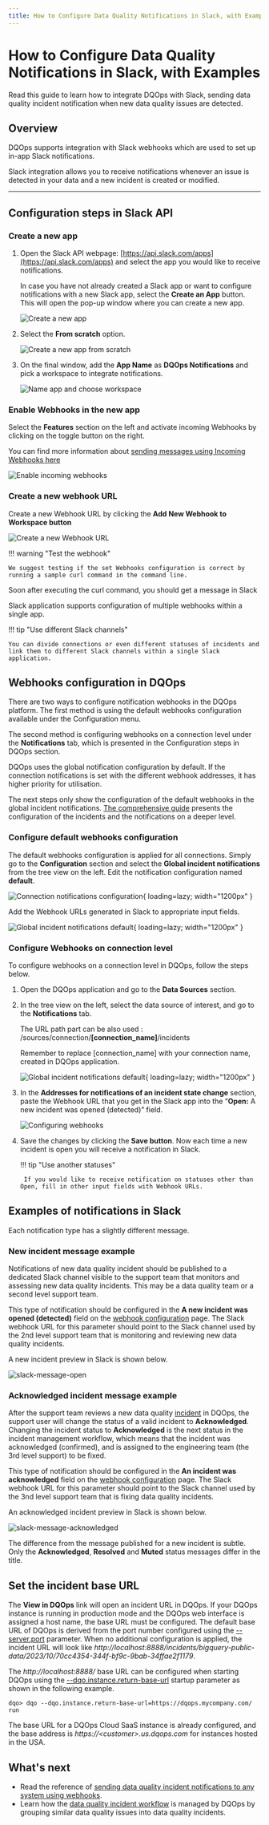 ```yaml
---
title: How to Configure Data Quality Notifications in Slack, with Examples
---
```

# How to Configure Data Quality Notifications in Slack, with Examples
Read this guide to learn how to integrate DQOps with Slack, sending data quality incident notification when new data quality issues are detected.

## Overview

DQOps supports integration with Slack webhooks which are used to set up in-app Slack notifications. 

Slack integration allows you to receive notifications whenever an issue is detected in your data and a new incident is created or modified.

---

## Configuration steps in Slack API

### **Create a new app**

1. Open the Slack API webpage: [https://api.slack.com/apps](https://api.slack.com/apps) and select the app you would like to receive notifications.
    
    In case you have not already created a Slack app or want to configure notifications with a new Slack app, select the **Create an App** button. 
    This will open the pop-up window where you can create a new app.

    ![Create a new app](https://dqops.com/docs/images/working-with-dqo/incidents-and-notifications/configuring-slack-notifications/slack-api-1.png)

2. Select the **From scratch** option. 

    ![Create a new app from scratch](https://dqops.com/docs/images/working-with-dqo/incidents-and-notifications/configuring-slack-notifications/slack-api-2.png)

3. On the final window, add the **App Name** as **DQOps Notifications** and pick a workspace to integrate notifications.

    ![Name app and choose workspace](https://dqops.com/docs/images/working-with-dqo/incidents-and-notifications/configuring-slack-notifications/slack-api-3.png)


### **Enable Webhooks in the new app**

Select the **Features** section on the left and activate incoming Webhooks by clicking on the toggle button on the right.

You can find more information about [sending messages using Incoming Webhooks here](https://api.slack.com/messaging/webhooks)

![Enable incoming webhooks](https://dqops.com/docs/images/working-with-dqo/incidents-and-notifications/configuring-slack-notifications/activate-incoming-webhook.png)

### **Create a new webhook URL**

Create a new Webhook URL by clicking the **Add New Webhook to Workspace button**

![Create a new Webhook URL](https://dqops.com/docs/images/working-with-dqo/incidents-and-notifications/configuring-slack-notifications/copy-webhook.png)


!!! warning "Test the webhook"
       
    We suggest testing if the set Webhooks configuration is correct by running a sample curl command in the command line.
      
Soon after executing the curl command, you should get a message in Slack

Slack application supports configuration of multiple webhooks within a single app.

!!! tip "Use different Slack channels"
    
    You can divide connections or even different statuses of incidents and link them to different Slack channels within a single Slack application.


## Webhooks configuration in DQOps

There are two ways to configure notification webhooks in the DQOps platform. The first method is using the default webhooks 
configuration available under the Configuration menu.

The second method is configuring webhooks on a connection level under the **Notifications** tab, which is presented in the Configuration steps in DQOps section.

DQOps uses the global notification configuration by default. If the connection notifications is set with the different webhook addresses, it has higher priority for utilisation.

The next steps only show the configuration of the default webhooks in the global incident notifications.
[The comprehensive guide](../../dqo-concepts/grouping-data-quality-issues-to-incidents.md) presents the configuration of the incidents and the notifications on a deeper level.

### Configure default webhooks configuration

The default webhooks configuration is applied for all connections. 
Simply go to the **Configuration** section and select the **Global incident notifications** from the tree view on the left. 
Edit the notification configuration named **default**.

![Connection notifications configuration](https://dqops.com/docs/images/concepts/grouping-data-quality-issues-to-incidents/global-incident-notifications.png){ loading=lazy; width="1200px" }

Add the Webhook URLs generated in Slack to appropriate input fields.

![Global incident notifications default](https://dqops.com/docs/images/concepts/grouping-data-quality-issues-to-incidents/global-incident-notification-default.png){ loading=lazy; width="1200px" }


### Configure Webhooks on connection level

To configure webhooks on a connection level in DQOps, follow the steps below. 

1. Open the DQOps application and go to the **Data Sources** section.

2. In the tree view on the left, select the data source of interest, and go to the **Notifications** tab.

    The URL path part can be also used : /sources/connection/**[connection_name]**/incidents

    Remember to replace [connection_name] with your connection name, created in DQOps application.

    ![Global incident notifications default](https://dqops.com/docs/images/concepts/grouping-data-quality-issues-to-incidents/connection-notification-configuration.png){ loading=lazy; width="1200px" }

3. In the **Addresses for notifications of an incident state change** section, paste the Webhook URL that you get in the Slack app into the “**Open:** A new incident was opened (detected)” field. 

    ![Configuring webhooks](https://dqops.com/docs/images/working-with-dqo/incidents-and-notifications/configuring-slack-notifications/webhook-fields2.png)

4. Save the changes by clicking the **Save button**. Now each time a new incident is open you will receive a notification in Slack.

    !!! tip "Use another statuses"

        If you would like to receive notification on statuses other than Open, fill in other input fields with Webhook URLs.

## Examples of notifications in Slack

Each notification type has a slightly different message.

### **New incident message example**
Notifications of new data quality incident should be published to a dedicated Slack channel visible 
to the support team that monitors and assessing new data quality incidents. This may be a data quality team
or a second level support team.

This type of notification should be configured in the **A new incident was opened (detected)** field on
the [webhook configuration](../webhooks/index.md) page. The Slack webhook URL for this parameter should
point to the Slack channel used by the 2nd level support team that is monitoring and reviewing new data quality incidents.

A new incident preview in Slack is shown below.

![slack-message-open](https://dqops.com/docs/images/working-with-dqo/incidents-and-notifications/configuring-slack-notifications/slack-message-open.png)

### **Acknowledged incident message example**
After the support team reviews a new data quality [incident](../../working-with-dqo/managing-data-quality-incidents-with-dqops.md) in DQOps,
the support user will change the status of a valid incident to **Acknowledged**.
Changing the incident status to **Acknowledged** is the next status in the incident management workflow, which means
that the incident was acknowledged (confirmed), and is assigned to the engineering team (the 3rd level support) to be fixed. 

This type of notification should be configured in the **An incident was acknowledged** field on
the [webhook configuration](../webhooks/index.md) page. The Slack webhook URL for this parameter should
point to the Slack channel used by the 3nd level support team that is fixing data quality incidents.

An acknowledged incident preview in Slack is shown below.

![slack-message-acknowledged](https://dqops.com/docs/images/working-with-dqo/incidents-and-notifications/configuring-slack-notifications/slack-message-acknowledged.png)

The difference from the message published for a new incident is subtle.
Only the **Acknowledged**, **Resolved** and **Muted** status messages differ in the title.


## Set the incident base URL

The **View in DQOps** link will open an incident URL in DQOps. If your DQOps instance is running in production mode
and the DQOps web interface is assigned a host name, the base URL must be configured. The default base URL of DQOps
is derived from the port number configured using the [--server.port](../../command-line-interface/dqo.md#--server.port) parameter.
When no additional configuration is applied, the incident URL will look like *http://localhost:8888/incidents/bigquery-public-data/2023/10/70cc4354-344f-bf9c-9bab-34ffae2f1179*.

The *http://localhost:8888/* base URL can be configured when starting DQOps using
the [--dqo.instance.return-base-url](../../command-line-interface/dqo.md#--dqo.instance.return-base-url) startup parameter
as shown in the following example.

```
dqo> dqo --dqo.instance.return-base-url=https://dqops.mycompany.com/ run
```

The base URL for a DQOps Cloud SaaS instance is already configured, 
and the base address is *https://&lt;customer&gt;.us.dqops.com* for instances hosted in the USA. 

## What's next
- Read the reference of [sending data quality incident notifications to any system using webhooks](../webhooks/index.md).
- Learn how the [data quality incident workflow](../../dqo-concepts/grouping-data-quality-issues-to-incidents.md) is managed
  by DQOps by grouping similar data quality issues into data quality incidents.
